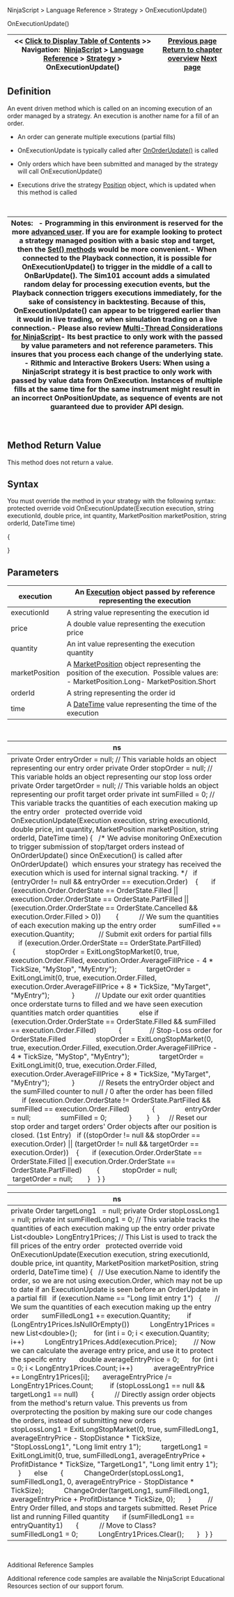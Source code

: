 ﻿
NinjaScript \> Language Reference \> Strategy \> OnExecutionUpdate()

OnExecutionUpdate()

| \<\< [Click to Display Table of Contents](onexecutionupdate.md) \>\> **Navigation:**     [NinjaScript](ninjascript.md) \> [Language Reference](language_reference_wip.md) \> [Strategy](strategy.md) \> OnExecutionUpdate() | [Previous page](accountitemeventargs.md) [Return to chapter overview](strategy.md) [Next page](onordertrace.md) |
| --- | --- |
## Definition
An event driven method which is called on an incoming execution of an order managed by a strategy. An execution is another name for a fill of an order.
 
- An order can generate multiple executions (partial fills)

- OnExecutionUpdate is typically called after [OnOrderUpdate()](onorderupdate.md) is called 

- Only orders which have been submitted and managed by the strategy will call OnExecutionUpdate()

- Executions drive the strategy [Position](position.md) object, which is updated when this method is called

 

| Notes:   - Programming in this environment is reserved for the more [advanced user](advanced_order_handling.md). If you are for example looking to protect a strategy managed position with a basic stop and target, then the [Set() methods](managed_approach.md) would be more convenient.- When connected to the Playback connection, it is possible for OnExecutionUpdate() to trigger in the middle of a call to OnBarUpdate(). The Sim101 account adds a simulated random delay for processing execution events, but the Playback connection triggers executions immediately, for the sake of consistency in backtesting. Because of this, OnExecutionUpdate() can appear to be triggered earlier than it would in live trading, or when simulation trading on a live connection.- Please also review [Multi\-Thread Considerations for NinjaScript](multi-threading.md)- Its best practice to only work with the passed by value parameters and not reference parameters. This insures that you process each change of the underlying state. - Rithmic and Interactive Brokers Users: When using a NinjaScript strategy it is best practice to only work with passed by value data from OnExecution. Instances of multiple fills at the same time for the same instrument might result in an incorrect OnPositionUpdate, as sequence of events are not guaranteed due to provider API design. |
| --- |
 
## Method Return Value
This method does not return a value.
 
## Syntax
You must override the method in your strategy with the following syntax:
 
protected override void OnExecutionUpdate(Execution execution, string executionId, double price, int quantity, MarketPosition marketPosition, string orderId, DateTime time)  

{ 
   

}
 
## Parameters

| execution | An [Execution](execution.md) object passed by reference representing the execution |
| --- | --- |
| executionId | A string value representing the execution id |
| price | A double value representing the execution price |
| quantity | An int value representing the execution quantity |
| marketPosition | A [MarketPosition](position_marketposition.md) object representing the position of the execution.  Possible values are: - MarketPosition.Long- MarketPosition.Short |
| orderId | A string representing the order id |
| time | A [DateTime](http://msdn.microsoft.com/en-us/library/system.datetime.aspx) value representing the time of the execution |

 

| ns |
| --- |
| private Order entryOrder \= null; // This variable holds an object representing our entry order private Order stopOrder \= null; // This variable holds an object representing our stop loss order private Order targetOrder \= null; // This variable holds an object representing our profit target order private int sumFilled \= 0; // This variable tracks the quantities of each execution making up the entry order   protected override void OnExecutionUpdate(Execution execution, string executionId, double price, int quantity, MarketPosition marketPosition, string orderId, DateTime time) {    /\* We advise monitoring OnExecution to trigger submission of stop/target orders instead of OnOrderUpdate() since OnExecution() is called after OnOrderUpdate()  which ensures your strategy has received the execution which is used for internal signal tracking. \*/    if (entryOrder !\= null \&\& entryOrder \=\= execution.Order)     {        if (execution.Order.OrderState \=\= OrderState.Filled \|\| execution.Order.OrderState \=\= OrderState.PartFilled \|\| (execution.Order.OrderState \=\= OrderState.Cancelled \&\& execution.Order.Filled \> 0\))         {            // We sum the quantities of each execution making up the entry order             sumFilled \+\= execution.Quantity;              // Submit exit orders for partial fills            if (execution.Order.OrderState \=\= OrderState.PartFilled)             {                 stopOrder \= ExitLongStopMarket(0, true, execution.Order.Filled, execution.Order.AverageFillPrice \- 4 \* TickSize, "MyStop", "MyEntry");                 targetOrder \= ExitLongLimit(0, true, execution.Order.Filled, execution.Order.AverageFillPrice \+ 8 \* TickSize, "MyTarget", "MyEntry");             }            // Update our exit order quantities once orderstate turns to filled and we have seen execution quantities match order quantities            else if (execution.Order.OrderState \=\= OrderState.Filled \&\& sumFilled \=\= execution.Order.Filled)             {                // Stop\-Loss order for OrderState.Filled                 stopOrder \= ExitLongStopMarket(0, true, execution.Order.Filled, execution.Order.AverageFillPrice \- 4 \* TickSize, "MyStop", "MyEntry");                 targetOrder \= ExitLongLimit(0, true, execution.Order.Filled, execution.Order.AverageFillPrice \+ 8 \* TickSize, "MyTarget", "MyEntry");             }              // Resets the entryOrder object and the sumFilled counter to null / 0 after the order has been filled            if (execution.Order.OrderState !\= OrderState.PartFilled \&\& sumFilled \=\= execution.Order.Filled)             {                 entryOrder \= null;                 sumFilled \= 0;             }         }     }      // Reset our stop order and target orders' Order objects after our position is closed. (1st Entry)    if ((stopOrder !\= null \&\& stopOrder \=\= execution.Order) \|\| (targetOrder !\= null \&\& targetOrder \=\= execution.Order))     {        if (execution.Order.OrderState \=\= OrderState.Filled \|\| execution.Order.OrderState \=\= OrderState.PartFilled)         {             stopOrder \= null;             targetOrder \= null;         }     } } |

| ns |
| --- |
| private Order targetLong1   \= null; private Order stopLossLong1 \= null; private int sumFilledLong1 \= 0; // This variable tracks the quantities of each execution making up the entry order private List\<double\> LongEntry1Prices; // This List is used to track the fill prices of the entry order   protected override void OnExecutionUpdate(Execution execution, string executionId, double price, int quantity, MarketPosition marketPosition, string orderId, DateTime time) {    // Use execution.Name to identify the order, so we are not using execution.Order, which may not be up to date if an ExecutionUpdate is seen before an OrderUpdate in a partial fill    if (execution.Name \=\= "Long limit entry 1")    {        // We sum the quantities of each execution making up the entry order        sumFilledLong1 \+\= execution.Quantity;          if (LongEntry1Prices.IsNullOrEmpty())            LongEntry1Prices \= new List\<double\>();          for (int i \= 0; i \< execution.Quantity; i\+\+)            LongEntry1Prices.Add(execution.Price);          // Now we can calculate the average entry price, and use it to protect the specifc entry        double averageEntryPrice \= 0;        for (int i \= 0; i \< LongEntry1Prices.Count; i\+\+)            averageEntryPrice \+\= LongEntry1Prices\[i];        averageEntryPrice /\= LongEntry1Prices.Count;          if (stopLossLong1 \=\= null \&\& targetLong1 \=\= null)        {            // Directly assign order objects from the method's return value. This prevents us from overprotecting the position by making sure our code changes the orders, instead of submitting new orders            stopLossLong1 \= ExitLongStopMarket(0, true, sumFilledLong1, averageEntryPrice \- StopDistance \* TickSize, "StopLossLong1", "Long limit entry 1");            targetLong1 \= ExitLongLimit(0, true, sumFilledLong1, averageEntryPrice \+ ProfitDistance \* TickSize, "TargetLong1", "Long limit entry 1");        }        else        {            ChangeOrder(stopLossLong1, sumFilledLong1, 0, averageEntryPrice \- StopDistance \* TickSize);            ChangeOrder(targetLong1, sumFilledLong1, averageEntryPrice \+ ProfitDistance \* TickSize, 0);        }          // Entry Order filled, and stops and targets submitted. Reset Price list and running Filled quantity        if (sumFilledLong1 \=\= entryQuantity1\)        {            // Move to Class?            sumFilledLong1 \= 0;            LongEntry1Prices.Clear();        }    } } |
   

Additional Reference Samples  

Additional reference code samples are available the NinjaScript Educational Resources section of our support forum.
